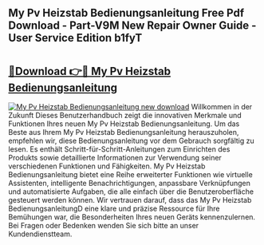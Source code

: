 ## My Pv Heizstab Bedienungsanleitung Free Pdf Download - Part-V9M New Repair Owner Guide - User Service Edition b1fyT

# <h2><a href="http://df5h1if.blite.top/?on=My+Pv+Heizstab+Bedienungsanleitung">🔗Download 👉🔴 My Pv Heizstab Bedienungsanleitung</a></h2>

[![My Pv Heizstab Bedienungsanleitung new download](https://i.imgur.com/lujVjoI.png)](http://df5h1if.blite.top/?on=My+Pv+Heizstab+Bedienungsanleitung)
Willkommen in der Zukunft Dieses Benutzerhandbuch zeigt die innovativen Merkmale und Funktionen Ihres neuen My Pv Heizstab Bedienungsanleitung. Um das Beste aus Ihrem My Pv Heizstab Bedienungsanleitung herauszuholen, empfehlen wir, diese Bedienungsanleitung vor dem Gebrauch sorgfältig zu lesen. Es enthält Schritt-für-Schritt-Anleitungen zum Einrichten des Produkts sowie detaillierte Informationen zur Verwendung seiner verschiedenen Funktionen und Fähigkeiten. My Pv Heizstab Bedienungsanleitung bietet eine Reihe erweiterter Funktionen wie virtuelle Assistenten, intelligente Benachrichtigungen, anpassbare Verknüpfungen und automatisierte Aufgaben, die alle einfach über die Benutzeroberfläche gesteuert werden können. Wir vertrauen darauf, dass das My Pv Heizstab BedienungsanleitungD eine klare und präzise Ressource für Ihre Bemühungen war, die Besonderheiten Ihres neuen Geräts kennenzulernen. Bei Fragen oder Bedenken wenden Sie sich bitte an unser Kundendienstteam.
